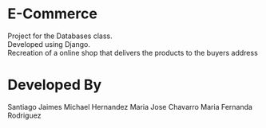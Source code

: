# E-Commerce
Project for the Databases class.  
Developed using Django.  
Recreation of a online shop that delivers the products to the buyers address
# Developed By
Santiago Jaimes
Michael Hernandez
Maria Jose Chavarro
Maria Fernanda Rodriguez
